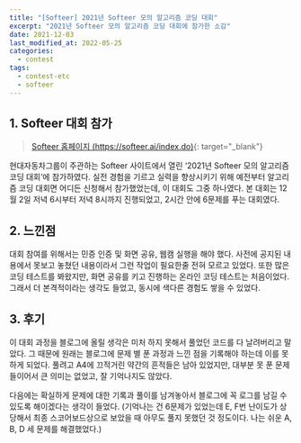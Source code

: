 ```yaml
---
title: "[Softeer] 2021년 Softeer 모의 알고리즘 코딩 대회"
excerpt: "2021년 Softeer 모의 알고리즘 코딩 대회에 참가한 소감"
date: 2021-12-03
last_modified_at: 2022-05-25
categories:
  - contest
tags:
  - contest-etc
  - softeer
---
```


## 1. Softeer 대회 참가

> [Softeer 홈페이지 (https://softeer.ai/index.do)](https://softeer.ai/index.do){: target="_blank"}

현대자동차그룹이 주관하는 Softeer 사이트에서 열린 ‘2021년 Softeer 모의 알고리즘 코딩 대회’에 참가하였다. 실전 경험을 기르고 실력을 향상시키기 위해 예전부터 알고리즘 코딩 대회면 어디든 신청해서 참가했었는데, 이 대회도 그중 하나였다. 본 대회는 12월 2일 저녁 6시부터 저녁 8시까지 진행되었고, 2시간 안에 6문제를 푸는 대회였다.

## 2. 느낀점

대회 참여를 위해서는 민증 인증 및 화면 공유, 웹캠 실행을 해야 했다. 사전에 공지된 내용에서 못보고 놓쳤던 내용이라서 그런 작업이 필요한줄 전혀 모르고 있었다. 또한 많은 코딩 테스트를 봐왔지만, 화면 공유를 키고 진행하는 온라인 코딩 테스트는 처음이었다. 그래서 더 본격적이라는 생각도 들었고, 동시에 색다른 경험도 쌓을 수 있었다.

## 3. 후기

이 대회 과정을 블로그에 올릴 생각은 미처 하지 못해서 풀었던 코드를 다 날려버리고 말았다. 그 때문에 원래는 블로그에 문제 별 푼 과정과 느낀 점을 기록해야 하는데 이를 못하게 되었다. 풀려고 A4에 끄적거린 약간의 흔적들은 남아 있었지만, 대부분 못 푼 문제들이어서 큰 의미는 없었고, 잘 기억나지도 않았다. 

다음에는 확실하게 문제에 대한 기록과 풀이를 남겨놓아서 블로그에 꼭 로그를 남길 수 있도록 해이겠다는 생각이 들었다. (기억나는 건 6문제가 있었는데 E, F번 난이도가 상당해서 최종 스코어보드상으로 보았을 때 아무도 풀지 못했던 것 정도이다. 나는 쉬운 A, B, D 세 문제를 해결했었다.)
